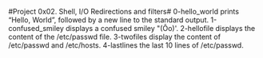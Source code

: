 #Project 0x02. Shell, I/O Redirections and filters#
0-hello_world prints “Hello, World”, followed by a new line to the standard output.
1-confused_smiley displays a confused smiley "(Ôo)'.
2-hellofile displays the content of the /etc/passwd file.
3-twofiles display the content of /etc/passwd and /etc/hosts.
4-lastlines the last 10 lines of /etc/passwd.


